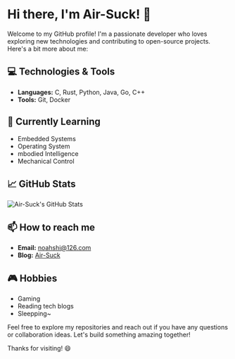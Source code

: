 # Hi there, I'm Air-Suck! 👋

Welcome to my GitHub profile! I'm a passionate developer who loves exploring new technologies and contributing to open-source projects. Here's a bit more about me:

## 💻 Technologies & Tools

- **Languages:** C, Rust, Python, Java, Go, C++
- **Tools:** Git, Docker

## 🌱 Currently Learning

- Embedded Systems
- Operating System
- mbodied Intelligence
- Mechanical Control

## 📈 GitHub Stats

![Air-Suck's GitHub Stats](https://github-readme-stats.vercel.app/api?username=Air-Suck&show_icons=true&theme=radical)

## 📫 How to reach me

- **Email:** noahshi@126.com
- **Blog:** [Air-Suck](https://www.imnoah.top/)

## 🎮 Hobbies

- Gaming
- Reading tech blogs
- Sleepping~

Feel free to explore my repositories and reach out if you have any questions or collaboration ideas. Let's build something amazing together!

Thanks for visiting! 😄